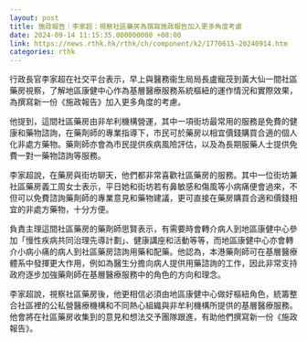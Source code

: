 ```yaml
---
layout: post
title: 施政報告｜李家超：視察社區藥房為撰寫施政報告加入更多角度考慮
date: 2024-09-14 11:15:35.000000000 +08:00
link: https://news.rthk.hk/rthk/ch/component/k2/1770615-20240914.htm
categories: rthk
---
```


行政長官李家超在社交平台表示，早上與醫務衞生局局長盧寵茂到黃大仙一間社區藥房視察，了解地區康健中心作為基層醫療服務系統樞紐的運作情況和實際效果，為撰寫新一份《施政報告》加入更多角度的考慮。

他提到，這間社區藥房由非牟利機構營運，其中一項街坊最常用的服務是免費的健康和藥物諮詢，在藥劑師的專業指導下，市民可於藥房以相宜價錢購買合適的個人化非處方藥物。藥劑師亦會為市民提供疾病風險評估，以及為長期服藥人士提供免費一對一藥物諮詢等服務。

李家超說，在藥房與街坊聊天，他們都非常喜歡社區藥房的服務。其中一位街坊兼社區藥房義工周女士表示，平日她和街坊若有鼻敏感和傷風等小病痛便會過來，不但可以免費諮詢藥劑師的專業意見和藥物建議，更可直接在藥房購買合適和價錢相宜的非處方藥物，十分方便。

負責主理這間社區藥房的藥劑師思賢表示，有需要時會轉介病人到地區康健中心參加「慢性疾病共同治理先導計劃」、健康講座和活動等等，而地區康健中心亦會轉介小病小痛的病人到社區藥房諮詢用藥和配藥。他認為，本港藥劑師可在基層醫療體系中發揮更大作用，例如為醫生分擔向病人提供用藥諮詢的工作，因此非常支持政府逐步加強藥劑師在基層醫療服務中的角色的方向和理念。

李家超說，視察社區藥房後，他更相信必須由地區康健中心做好樞紐角色，統籌整合社區裡的公私營醫療機構和不同熱心組織與非牟利機構所提供的基層醫療服務。他會將在社區藥房收集到的意見和想法交予團隊跟進，有助他們撰寫新一份《施政報告》。

